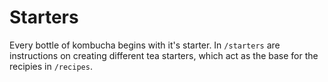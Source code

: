 # Starters
Every bottle of kombucha begins with it's starter. In `/starters` are instructions on creating different tea starters, which act as the base for the recipies in `/recipes`.
